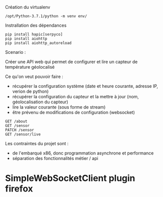 Création du virtualenv

    /opt/Python-3.7.1/python -m venv env/

Instrallation des dépendances

    pip install hapic[serpyco]
    pip install aiohttp
    pip install aiohttp_autoreload
    
Scenario :

Créer une API web qui permet de configurer et lire un capteur de température géolocalisé

Ce qu'on veut pouvoir faire :

- récupérer la configuration système (date et heure courante, adresse IP, verion de python)
- récupérer la configuration du capteur et la mettre à jour (nom, géolocalisation du capteur)
- lire la valeur courante (sous forme de stream)
- être prévenu de modifications de configuration (websocket) 

```
GET /about
GET /sensor
PATCH /sensor
GET /sensor/live
```

Les contraintes du projet sont :

- de l'embarqué x86, donc programmation asynchrone et performance
- séparation des fonctionnalités métier / api



# SimpleWebSocketClient plugin firefox